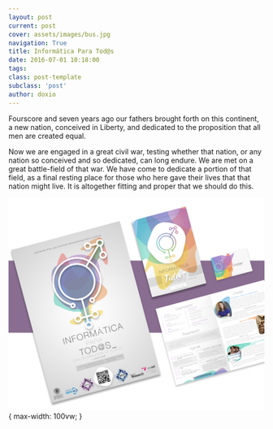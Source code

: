 ```yaml
---
layout: post
current: post
cover: assets/images/bus.jpg
navigation: True
title: Informática Para Tod@s
date: 2016-07-01 10:18:00
tags:
class: post-template
subclass: 'post'
author: doxio
---
```


Fourscore and seven years ago our fathers brought forth on this continent, a new nation, conceived in Liberty, and dedicated to the proposition that all men are created equal.

Now we are engaged in a great civil war, testing whether that nation, or any nation so conceived and so dedicated, can long endure. We are met on a great battle-field of that war. We have come to dedicate a portion of that field, as a final resting place for those who here gave their lives that that nation might live. It is altogether fitting and proper that we should do this.

![iptvalencia](assets/images/project-ipt-valencia.jpg){
	max-width: 100vw;
}
